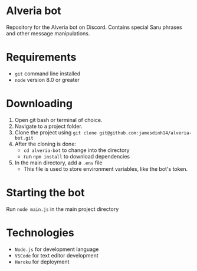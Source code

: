 # Alveria bot
Repository for the Alveria bot on Discord. Contains special Saru phrases and other message manipulations.

# Requirements
- `git` command line installed
- `node` version 8.0 or greater

# Downloading
1. Open git bash or terminal of choice.
2. Navigate to a project folder.
3. Clone the project using `git clone git@github.com:jamesdinh14/alveria-bot.git`
4. After the cloning is done:
    - `cd alveria-bot` to change into the directory
    - run `npm install` to download dependencies
5. In the main directory, add a `.env` file
    - This file is used to store environment variables, like the bot's token.

# Starting the bot
Run `node main.js` in the main project directory

# Technologies
- `Node.js` for development language
- `VSCode` for text editor development
- `Heroku` for deployment